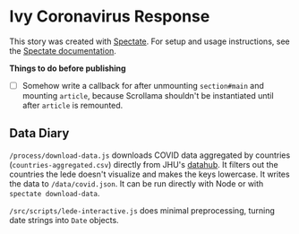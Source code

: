 # Ivy Coronavirus Response

This story was created with [Spectate](https://github.com/spec-journalism/spectate). For setup and usage instructions, see the [Spectate documentation](https://github.com/spec-journalism/spectate/#cloning-a-spectate-project).

**Things to do before publishing**

- [ ] Somehow write a callback for after unmounting `section#main` and mounting `article`, because Scrollama shouldn't be instantiated until after `article` is remounted.

## Data Diary

`/process/download-data.js` downloads COVID data aggregated by countries (`countries-aggregated.csv`) directly from JHU's [datahub](https://github.com/datasets/covid-19). It filters out the countries the lede doesn't visualize and makes the keys lowercase. It writes the data to `/data/covid.json`. It can be run directly with Node or with `spectate download-data`.

`/src/scripts/lede-interactive.js` does minimal preprocessing, turning date strings into `Date` objects.
